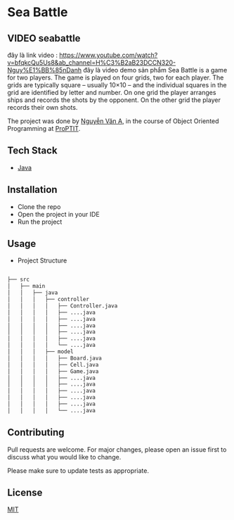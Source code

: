 # Sea Battle

## VIDEO seabattle

đây là link video : https://www.youtube.com/watch?v=bfqkcQu5Us8&ab_channel=H%C3%B2aB23DCCN320-Nguy%E1%BB%85nDanh
đây là video demo sản phẩm
Sea Battle is a game for two players. The game is played on four grids, two for each player. The grids are typically square – usually 10×10 – and the individual squares in the grid are identified by letter and number. On one grid the player arranges ships and records the shots by the opponent. On the other grid the player records their own shots.

The project was done by [Nguyễn Văn A](https://github.com/naa-ntu), in the course of Object Oriented Programming at [ProPTIT](https://proptit.com/).

## Tech Stack

- [Java](https://www.java.com/en/)

## Installation

- Clone the repo
- Open the project in your IDE
- Run the project

## Usage

- Project Structure

```bash

├── src
│   ├── main
│   │   ├── java
│   │   │   ├── controller
│   │   │   │   ├── Controller.java
│   │   │   │   ├── ....java
│   │   │   │   ├── ....java
│   │   │   │   ├── ....java
│   │   │   │   ├── ....java
│   │   │   │   ├── ....java
│   │   │   │   └── ....java
│   │   │   ├── model
│   │   │   │   ├── Board.java
│   │   │   │   ├── Cell.java
│   │   │   │   ├── Game.java
│   │   │   │   ├── ....java
│   │   │   │   ├── ....java
│   │   │   │   ├── ....java
│   │   │   │   ├── ....java
│   │   │   │   ├── ....java
│   │   │   │   └── ....java


```

## Contributing

Pull requests are welcome. For major changes, please open an issue first
to discuss what you would like to change.

Please make sure to update tests as appropriate.

## License

[MIT](https://choosealicense.com/licenses/mit/)
